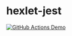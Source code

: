 # hexlet-jest
[![GitHub Actions Demo](https://github.com/Eudgene/hexlet-jest/actions/workflows/githubactions.yml/badge.svg)](https://github.com/Eudgene/hexlet-jest/actions/workflows/githubactions.yml)